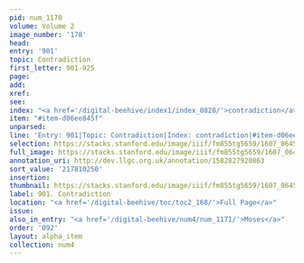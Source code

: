 ```yaml
---
pid: num_1170
volume: Volume 2
image_number: '178'
head:
entry: '901'
topic: Contradiction
first_letter: 901-925
page:
add:
xref:
see:
index: "<a href='/digital-beehive/index1/index_0828/'>contradiction</a>"
item: "#item-d06ee845f"
unparsed:
line: 'Entry: 901|Topic: Contradiction|Index: contradiction|#item-d06ee845f'
selection: https://stacks.stanford.edu/image/iiif/fm855tg5659/1607_0645/890,250,2854,752/full/0/default.jpg
full_image: https://stacks.stanford.edu/image/iiif/fm855tg5659/1607_0645/full/full/0/default.jpg
annotation_uri: http://dev.llgc.org.uk/annotation/1582827920863
sort_value: '217810250'
insertion:
thumbnail: https://stacks.stanford.edu/image/iiif/fm855tg5659/1607_0645/890,250,600,180/250,/0/default.jpg
label: 901. Contradiction
location: "<a href='/digital-beehive/toc/toc2_168/'>Full Page</a>"
issue:
also_in_entry: "<a href='/digital-beehive/num4/num_1171/'>Moses</a>"
order: '092'
layout: alpha_item
collection: num4
---
```

